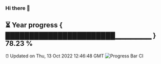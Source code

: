 ### Hi there 👋
⏳ Year progress { ███████████████████████▁▁▁▁▁▁▁ } 78.23 %
---
⏰ Updated on Thu, 13 Oct 2022 12:46:48 GMT
![Progress Bar CI](https://github.com/liununu/liununu/workflows/Progress%20Bar%20CI/badge.svg)
